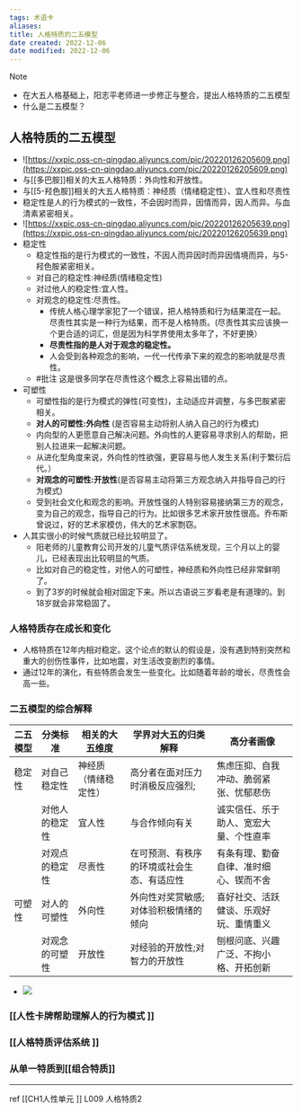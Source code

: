 ```yaml
---
tags: 术语卡
aliases:
title: 人格特质的二五模型
date created: 2022-12-06
date modified: 2022-12-06
---
```

> [!NOTE]
> - 在大五人格基础上，阳志平老师进一步修正与整合，提出人格特质的二五模型  
> - 什么是二五模型？

## 人格特质的二五模型

- ![https://xxpic.oss-cn-qingdao.aliyuncs.com/pic/20220126205609.png](https://xxpic.oss-cn-qingdao.aliyuncs.com/pic/20220126205609.png)  
- 与[[多巴胺]]相关的大五人格特质：外向性和开放性。  
- 与[[5-羟色胺]]相关的大五人格特质：神经质（情绪稳定性）、宜人性和尽责性  
- 稳定性是人的行为模式的一致性，不会因时而异，因情而异，因人而异。与血清素紧密相关。  
- ![https://xxpic.oss-cn-qingdao.aliyuncs.com/pic/20220126205639.png](https://xxpic.oss-cn-qingdao.aliyuncs.com/pic/20220126205639.png)  
- 稳定性 
	- 稳定性指的是行为模式的一致性，不因人而异因时而异因情境而异，与5- 羟色胺紧密相关。  
	- 对自己的稳定性:神经质(情绪稳定性)  
	- 对过他人的稳定性:宜人性。  
	- 对观念的稳定性:尽责性。  
		- 传统人格心理学家犯了一个错误，把人格特质和行为结果混在一起。尽责性其实是一种行为结果，而不是人格特质。(尽责性其实应该换一个更合适的词汇，但是因为科学界使用太多年了，不好更换）
		- **尽责性指的是人对于观念的稳定性。**  
		- 人会受到各种观念的影响，一代一代传承下来的观念的影响就是尽责性。  
	-  #批注 这是很多同学在尽责性这个概念上容易出错的点。  
- 可塑性  
	- 可塑性指的是行为模式的弹性(可变性)，主动适应并调整，与多巴胺紧密相关。  
	- **对人的可塑性:外向性** (是否容易主动将别人纳入自己的行为模式)  
	- 内向型的人更愿意自己解决问题。外向性的人更容易寻求别人的帮助，把别人拉进来一起解决问题。  
	- 从进化型角度来说，外向性的性欲强，更容易与他人发生关系(利于繁衍后代。）  
	- **对观念的可塑性:开放性**(是否容易主动将第三方观念纳入并指导自己的行为模式)  
	- 受到社会文化和观念的影响。开放性强的人特别容易接纳第三方的观念，变为自己的观念，指导自己的行为。比如很多艺术家开放性很高。乔布斯曾说过，好的艺术家模仿，伟大的艺术家剽窃。  
- 人其实很小的时候气质就已经比较明显了。  
	- 阳老师的儿童教育公司开发的儿童气质评估系统发现，三个月以上的婴儿，已经表现出比较明显的气质。  
	- 比如对自己的稳定性，对他人的可塑性，神经质和外向性已经非常鲜明了。  
	- 到了3岁的时候就会相对固定下来。所以古语说三岁看老是有道理的。到18岁就会非常稳固了。  

### 人格特质存在成长和变化

- 人格特质在12年内相对稳定。这个论点的默认的假设是，没有遇到特别突然和重大的创伤性事件，比如地震，对生活改变剧烈的事情。 
- 通过12年的演化，有些特质会发生一些变化。比如随着年龄的增长，尽责性会高一些。  

### 二五模型的综合解释  

| 二五模型 | 分类标准    | 相关的大五维度    | 学界对大五的归类解释            | 高分者画像               |
|------|---------|------------|-----------------------|---------------------|
| 稳定性  | 对自己稳定性  | 神经质（情绪稳定性） | 高分者在面对压力时消极反应强烈;      | 焦虑压抑、自我冲动、脆弱紧张、忧郁悲伤 |
|      | 对他人的稳定性 | 宜人性        | 与合作倾向有关               | 诚实信任、乐于助人、宽宏大量、个性直率 |
|      | 对观点的稳定性 | 尽责性        | 在可预测、有秩序的环境或社会生态、有适应性 | 有条有理、勤奋自律、准时细心、锲而不舍 |
| 可塑性  | 对人的可塑性  | 外向性        | 外向性对奖赏敏感; 对体验积极情绪的倾向  | 喜好社交、活跃健谈、乐观好玩、重情重义 |
|      | 对观念的可塑性 | 开放性        | 对经验的开放性;对智力的开放性       | 刨根问底、兴趣广泛、不拘小格、开拓创新 |

  - ![](https://xxpic.oss-cn-qingdao.aliyuncs.com/pic/20220220133321.png)  

### [[人性卡牌帮助理解人的行为模式  ]]

### [[人格特质评估系统  ]]


### 从单一特质到[[组合特质]]  


---

ref [[CH1人性单元 ]] L009 人格特质2
